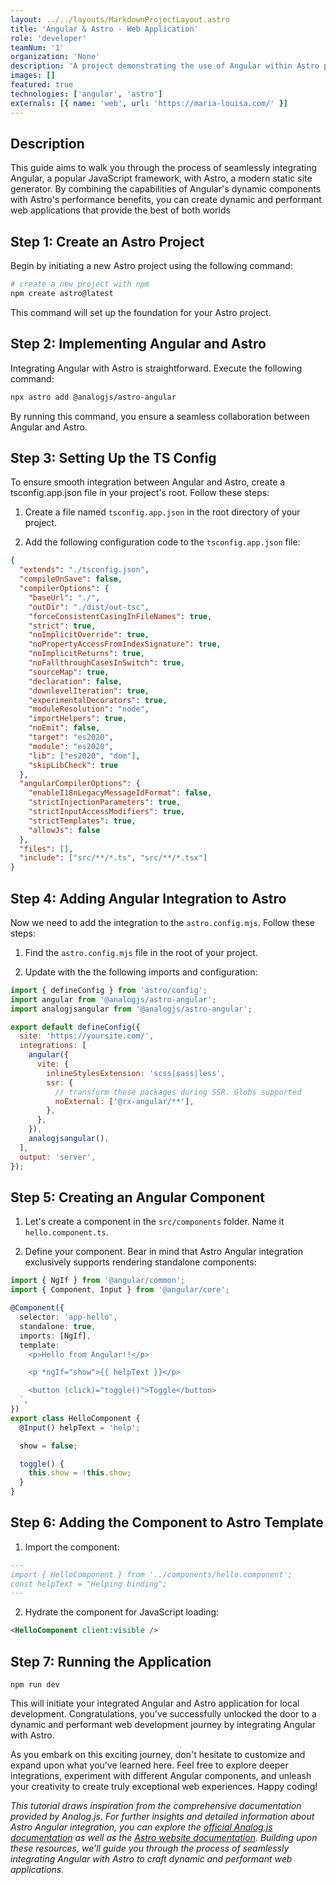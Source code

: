 ```yaml
---
layout: ../../layouts/MarkdownProjectLayout.astro
title: 'Angular & Astro - Web Application'
role: 'developer'
teamNum: '1'
organization: 'None'
description: 'A project demonstrating the use of Angular within Astro project.'
images: []
featured: true
technologies: ['angular', 'astro']
externals: [{ name: 'web', url: 'https://maria-louisa.com/' }]
---
```


## Description

This guide aims to walk you through the process of seamlessly integrating Angular, a popular JavaScript framework, with Astro, a modern static site generator. By combining the capabilities of Angular's dynamic components with Astro's performance benefits, you can create dynamic and performant web applications that provide the best of both worlds

## Step 1: Create an Astro Project

Begin by initiating a new Astro project using the following command:

```sh
# create a new project with npm
npm create astro@latest
```

This command will set up the foundation for your Astro project.

## Step 2: Implementing Angular and Astro

Integrating Angular with Astro is straightforward. Execute the following command:

```sh
npx astro add @analogjs/astro-angular
```

By running this command, you ensure a seamless collaboration between Angular and Astro.

## Step 3: Setting Up the TS Config

To ensure smooth integration between Angular and Astro, create a tsconfig.app.json file in your project's root. Follow these steps:

1. Create a file named `tsconfig.app.json` in the root directory of your project.

2. Add the following configuration code to the `tsconfig.app.json` file:

```json
{
  "extends": "./tsconfig.json",
  "compileOnSave": false,
  "compilerOptions": {
    "baseUrl": "./",
    "outDir": "./dist/out-tsc",
    "forceConsistentCasingInFileNames": true,
    "strict": true,
    "noImplicitOverride": true,
    "noPropertyAccessFromIndexSignature": true,
    "noImplicitReturns": true,
    "noFallthroughCasesInSwitch": true,
    "sourceMap": true,
    "declaration": false,
    "downlevelIteration": true,
    "experimentalDecorators": true,
    "moduleResolution": "node",
    "importHelpers": true,
    "noEmit": false,
    "target": "es2020",
    "module": "es2020",
    "lib": ["es2020", "dom"],
    "skipLibCheck": true
  },
  "angularCompilerOptions": {
    "enableI18nLegacyMessageIdFormat": false,
    "strictInjectionParameters": true,
    "strictInputAccessModifiers": true,
    "strictTemplates": true,
    "allowJs": false
  },
  "files": [],
  "include": ["src/**/*.ts", "src/**/*.tsx"]
}
```

## Step 4: Adding Angular Integration to Astro

Now we need to add the integration to the `astro.config.mjs`. Follow these steps:

1. Find the `astro.config.mjs` file in the root of your project.

2. Update with the the following imports and configuration:

```js
import { defineConfig } from 'astro/config';
import angular from '@analogjs/astro-angular';
import analogjsangular from '@analogjs/astro-angular';

export default defineConfig({
  site: 'https://yoursite.com/',
  integrations: [
    angular({
      vite: {
        inlineStylesExtension: 'scss|sass|less',
        ssr: {
          // transform these packages during SSR. Globs supported
          noExternal: ['@rx-angular/**'],
        },
      },
    }),
    analogjsangular(),
  ],
  output: 'server',
});
```

## Step 5: Creating an Angular Component

1. Let's create a component in the `src/components` folder. Name it `hello.component.ts`.

2. Define your component. Bear in mind that Astro Angular integration exclusively supports rendering standalone components:

```ts
import { NgIf } from '@angular/common';
import { Component, Input } from '@angular/core';

@Component({
  selector: 'app-hello',
  standalone: true,
  imports: [NgIf],
  template: `
    <p>Hello from Angular!!</p>

    <p *ngIf="show">{{ helpText }}</p>

    <button (click)="toggle()">Toggle</button>
  `,
})
export class HelloComponent {
  @Input() helpText = 'help';

  show = false;

  toggle() {
    this.show = !this.show;
  }
}
```

## Step 6: Adding the Component to Astro Template

1. Import the component:

```markdown
---
import { HelloComponent } from '../components/hello.component';
const helpText = "Helping binding";
---
```

2. Hydrate the component for JavaScript loading:

```html
<HelloComponent client:visible />
```

## Step 7: Running the Application

```
npm run dev
```

This will initiate your integrated Angular and Astro application for local development.
Congratulations, you've successfully unlocked the door to a dynamic and performant web development journey by integrating Angular with Astro.

As you embark on this exciting journey, don't hesitate to customize and expand upon what you've learned here. Feel free to explore deeper integrations, experiment with different Angular components, and unleash your creativity to create truly exceptional web experiences.
Happy coding!

_This tutorial draws inspiration from the comprehensive documentation provided by Analog.js. For further insights and detailed information about Astro Angular integration, you can explore the [official Analog.js documentation](https://analogjs.org/docs/packages/astro-angular/overview) as well as the [Astro website documentation](https://astro.build/). Building upon these resources, we'll guide you through the process of seamlessly integrating Angular with Astro to craft dynamic and performant web applications._
